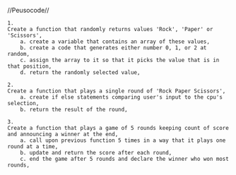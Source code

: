 //Peusocode//

    1.
    Create a function that randomly returns values 'Rock', 'Paper' or 'Scissors',
        a. create a variable that contains an array of these values,
        b. create a code that generates either number 0, 1, or 2 at random,
        c. assign the array to it so that it picks the value that is in that position,
        d. return the randomly selected value,
    
    2.
    Create a function that plays a single round of 'Rock Paper Scissors',
        a. create if else statements comparing user's input to the cpu's selection,
        b. return the result of the round, 
    
    3.
    Create a function that plays a game of 5 rounds keeping count of score and announcing a winner at the end, 
        a. call upon previous function 5 times in a way that it plays one round at a time,
        b. update and return the score after each round,
        c. end the game after 5 rounds and declare the winner who won most rounds, 
